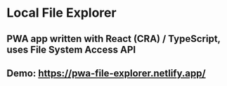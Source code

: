 #  Local File Explorer

## PWA app written with React (CRA) / TypeScript, uses File System Access API

## Demo: https://pwa-file-explorer.netlify.app/
